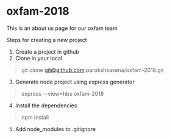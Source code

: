 # oxfam-2018
This is an about us page for our oxfam team

Steps for creating a new project
1. Create a project in github
2. Clone in your local
> git clone git@github.com:parokshsaxena/oxfam-2018.git
3. Generate node project using express generator
> express --view=hbs oxfam-2018
4. Install the dependencies
> npm install
5. Add node_modules to .gitignore